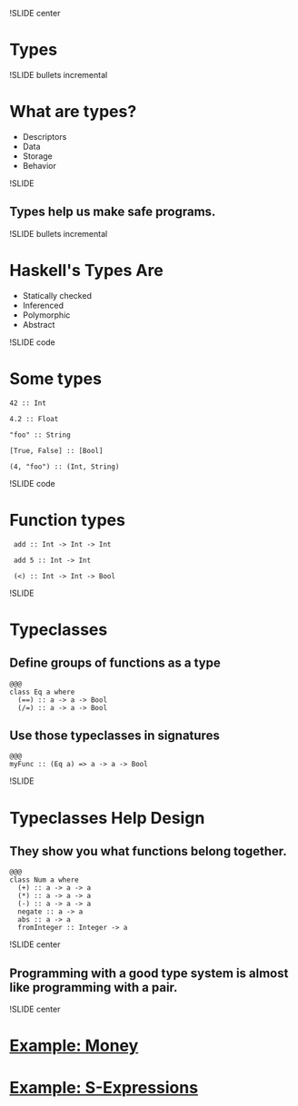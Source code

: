 !SLIDE center
# Types

!SLIDE bullets incremental
# What are types?
* Descriptors
* Data
* Storage
* Behavior

!SLIDE
## Types help us make safe programs.

!SLIDE bullets incremental
# Haskell's Types Are
* Statically checked
* Inferenced
* Polymorphic
* Abstract

!SLIDE code
# Some types
    42 :: Int

    4.2 :: Float

    "foo" :: String

    [True, False] :: [Bool]

    (4, "foo") :: (Int, String) 

!SLIDE code
# Function types
     add :: Int -> Int -> Int

     add 5 :: Int -> Int

     (<) :: Int -> Int -> Bool

!SLIDE
# Typeclasses
## Define groups of functions as a type
    @@@
    class Eq a where
      (==) :: a -> a -> Bool
      (/=) :: a -> a -> Bool

## Use those typeclasses in signatures
    @@@
    myFunc :: (Eq a) => a -> a -> Bool

!SLIDE
# Typeclasses Help Design
## They show you what functions belong together.
    @@@
    class Num a where
      (+) :: a -> a -> a
      (*) :: a -> a -> a
      (-) :: a -> a -> a
      negate :: a -> a
      abs :: a -> a
      fromInteger :: Integer -> a

!SLIDE center
## Programming with a good type system is almost like programming with a pair.

!SLIDE center
# [Example: Money](http://gist.github.com/273293)
# [Example: S-Expressions](http://gist.github.com/273355)